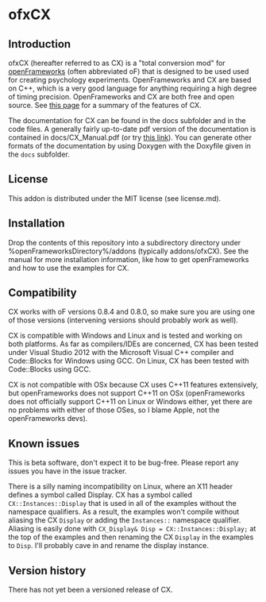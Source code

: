 ofxCX
=====================================

Introduction
------------
ofxCX (hereafter referred to as CX) is a "total conversion mod" for [openFrameworks](http://www.openframeworks.cc) (often abbreviated oF) that 
is designed to be used used for creating psychology experiments. OpenFrameworks and CX are based on C++, which
is a very good language for anything requiring a high degree of timing precision. OpenFrameworks and CX are both
free and open source. See [this page](http://www.kylehardman.com/psychology/c-experiment-software) for a summary of the features of CX.

The documentation for CX can be found in the docs subfolder and in the code files. A generally fairly up-to-date pdf version of the documentation is contained in docs/CX_Manual.pdf (or try [this link](https://sites.google.com/site/kylehardmancom/files/CX_Manual.pdf?attredirects=0&d=1)). You can generate 
other formats of the documentation by using Doxygen with the Doxyfile given in the `docs` subfolder.

License
-------
This addon is distributed under the MIT license (see license.md).

Installation
------------
Drop the contents of this repository into a subdirectory directory under %openFrameworksDirectory%/addons 
(typically addons/ofxCX). See the manual for more installation information, like how to get openFrameworks 
and how to use the examples for CX.

Compatibility
------------
CX works with oF versions 0.8.4 and 0.8.0, so make sure you are using one of those versions (intervening versions should probably work as well).

CX is compatible with Windows and Linux and is tested and working on both platforms. As far as compilers/IDEs are concerned, CX has been tested under Visual Studio 2012 with the Microsoft Visual C++ compiler and Code::Blocks for Windows using GCC. On Linux, CX has been tested with Code::Blocks using GCC.

CX is not compatible with OSx because CX uses C++11 features extensively, but openFrameworks does not support C++11 on OSx (openFrameworks does not officially support C++11 on Linux or Windows either, yet there are no problems with either of those OSes, so I blame Apple, not the openFrameworks devs).

Known issues
------------
This is beta software, don't expect it to be bug-free. Please report any issues you have in the issue tracker.

There is a silly naming incompatibility on Linux, where an X11 header defines a symbol called Display. CX has a symbol called `CX::Instances::Display` that is used in all of the examples without the namespace qualifiers. As a result, the examples won't compile without aliasing the CX `Display` or adding the `Instances::` namespace qualifier. Aliasing is easily done with `CX_Display& Disp = CX::Instances::Display;` at the top of the examples and then renaming the CX `Display` in the examples to `Disp`. I'll probably cave in and rename the display instance.

Version history
------------
There has not yet been a versioned release of CX.
